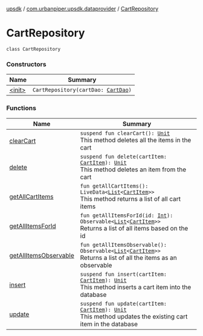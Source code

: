 [upsdk](../../index.md) / [com.urbanpiper.upsdk.dataprovider](../index.md) / [CartRepository](./index.md)

# CartRepository

`class CartRepository`

### Constructors

| Name | Summary |
|---|---|
| [&lt;init&gt;](-init-.md) | `CartRepository(cartDao: `[`CartDao`](../-cart-dao/index.md)`)` |

### Functions

| Name | Summary |
|---|---|
| [clearCart](clear-cart.md) | `suspend fun clearCart(): `[`Unit`](https://kotlinlang.org/api/latest/jvm/stdlib/kotlin/-unit/index.html)<br>This method deletes all the items in the cart |
| [delete](delete.md) | `suspend fun delete(cartItem: `[`CartItem`](../../com.urbanpiper.upsdk.model.networkresponse/-cart-item/index.md)`): `[`Unit`](https://kotlinlang.org/api/latest/jvm/stdlib/kotlin/-unit/index.html)<br>This method deletes an item from the cart |
| [getAllCartItems](get-all-cart-items.md) | `fun getAllCartItems(): LiveData<`[`List`](https://kotlinlang.org/api/latest/jvm/stdlib/kotlin.collections/-list/index.html)`<`[`CartItem`](../../com.urbanpiper.upsdk.model.networkresponse/-cart-item/index.md)`>>`<br>This method returns a list of all cart items |
| [getAllItemsForId](get-all-items-for-id.md) | `fun getAllItemsForId(id: `[`Int`](https://kotlinlang.org/api/latest/jvm/stdlib/kotlin/-int/index.html)`): Observable<`[`List`](https://kotlinlang.org/api/latest/jvm/stdlib/kotlin.collections/-list/index.html)`<`[`CartItem`](../../com.urbanpiper.upsdk.model.networkresponse/-cart-item/index.md)`>>`<br>Returns a list of all items based on the id |
| [getAllItemsObservable](get-all-items-observable.md) | `fun getAllItemsObservable(): Observable<`[`List`](https://kotlinlang.org/api/latest/jvm/stdlib/kotlin.collections/-list/index.html)`<`[`CartItem`](../../com.urbanpiper.upsdk.model.networkresponse/-cart-item/index.md)`>>`<br>Returns a list of all the items as an observable |
| [insert](insert.md) | `suspend fun insert(cartItem: `[`CartItem`](../../com.urbanpiper.upsdk.model.networkresponse/-cart-item/index.md)`): `[`Unit`](https://kotlinlang.org/api/latest/jvm/stdlib/kotlin/-unit/index.html)<br>This method inserts a cart item into the database |
| [update](update.md) | `suspend fun update(cartItem: `[`CartItem`](../../com.urbanpiper.upsdk.model.networkresponse/-cart-item/index.md)`): `[`Unit`](https://kotlinlang.org/api/latest/jvm/stdlib/kotlin/-unit/index.html)<br>This method updates the existing cart item in the database |
